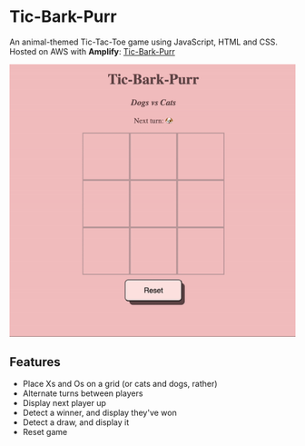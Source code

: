 # Tic-Bark-Purr
An animal-themed Tic-Tac-Toe game using JavaScript, HTML and CSS.  <br>
Hosted on AWS with **Amplify**: [Tic-Bark-Purr](https://main.d2fircvk0pskdi.amplifyapp.com)

![game demo](demo.gif)

## Features
- Place Xs and Os on a grid (or cats and dogs, rather)
- Alternate turns between players
- Display next player up
- Detect a winner, and display they've won
- Detect a draw, and display it
- Reset game
